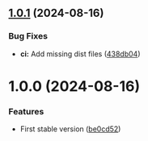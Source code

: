 ## [1.0.1](https://github.com/bosonking/rpool-ui/compare/v1.0.0...v1.0.1) (2024-08-16)


### Bug Fixes

* **ci:** Add missing dist files ([438db04](https://github.com/bosonking/rpool-ui/commit/438db04c74487fabe78e0cd779cfbde8a1d4a0cf))

# 1.0.0 (2024-08-16)


### Features

* First stable version ([be0cd52](https://github.com/bosonking/rpool-ui/commit/be0cd52ca48dc5532671df6a410b2f77fbc4afc1))
